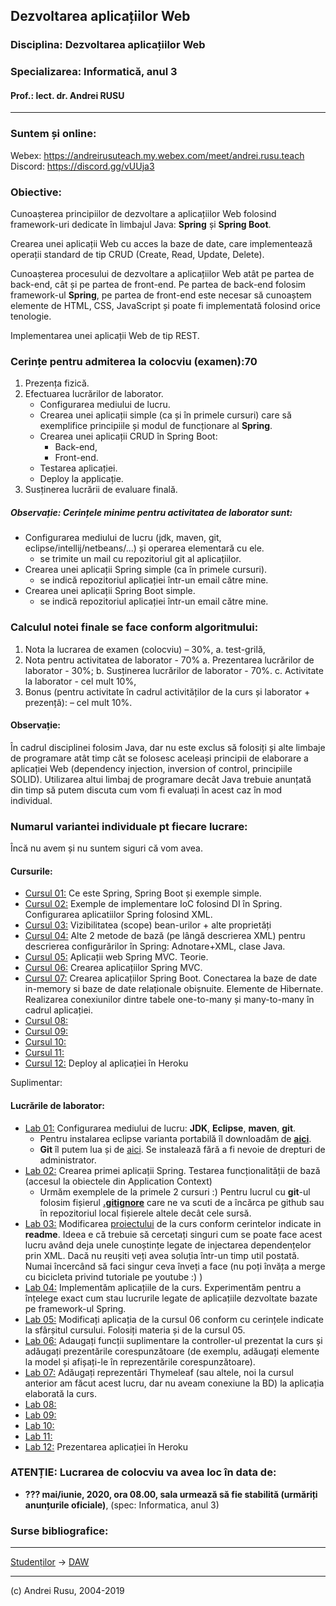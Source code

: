 ## Dezvoltarea aplicațiilor Web

### **Disciplina**: Dezvoltarea aplicațiilor Web

### **Specializarea**: Informatică, anul 3

#### Prof.: lect. dr. Andrei RUSU

---

### Suntem și online: 
Webex: https://andreirusuteach.my.webex.com/meet/andrei.rusu.teach
Discord: https://discord.gg/vUUja3


### Obiective:

Cunoașterea principiilor de dezvoltare a aplicațiilor Web folosind framework-uri dedicate în limbajul Java: **Spring** și **Spring Boot**.

Crearea unei aplicații Web cu acces la baze de date, care implementează operații standard de tip CRUD (Create, Read, Update, Delete). 

Cunoașterea procesului de dezvoltare a aplicațiilor Web atât pe partea de back-end, cât și pe partea de front-end. Pe partea de back-end folosim framework-ul __Spring__, pe partea de front-end este necesar să cunoaștem elemente de HTML, CSS, JavaScript și poate fi implementată folosind orice tenologie. 

Implementarea unei aplicații Web de tip REST.   


### Cerințe pentru admiterea la colocviu (examen):70

1. Prezența fizică.
2. Efectuarea lucrărilor de laborator.
   - Configurarea mediului de lucru.
   - Crearea unei aplicații simple (ca și în primele cursuri) care să exemplifice principiile și modul de funcționare al __Spring__. 
   - Crearea unei aplicații CRUD în Spring Boot:
     * Back-end,
     * Front-end.
   - Testarea aplicației.
   - Deploy la applicație. 
3. Susținerea lucrării de evaluare finală.

##### Observație: Cerințele minime pentru activitatea de laborator sunt: 

- Configurarea mediului de lucru (jdk, maven, git, eclipse/intellij/netbeans/...) și operarea elementară cu ele.
  - se trimite un mail cu repozitoriul git al aplicațiilor.  
- Crearea unei aplicații Spring simple (ca în primele cursuri). 
  - se indică repozitoriul aplicației într-un email către mine.
- Crearea unei aplicații Spring Boot simple. 
  - se indică repozitoriul aplicației într-un email către mine. 

### Calculul  notei finale se face conform algoritmului:

1. Nota la lucrarea de examen (colocviu) – 30%,
   a. test-grilă,
2. Nota pentru activitatea de laborator - 70%
   a. Prezentarea lucrărilor de laborator - 30%;
   b. Susținerea lucrărilor de laborator - 70%.
   c. Activitate la laborator - cel mult 10%,
3. Bonus (pentru activitate în cadrul activităților de la curs și laborator + prezență): – cel mult 10%. 

#### Observație: 

În cadrul disciplinei folosim Java, dar nu este exclus să folosiți și alte limbaje de programare atât timp cât se folosesc aceleași principii de elaborare a aplicației Web (dependency injection, inversion of control, principiile SOLID). Utilizarea altui limbaj de programare decât Java trebuie anunțată din timp să putem discuta cum vom fi evaluați în acest caz în mod individual. 

### Numarul variantei individuale pt fiecare lucrare: 

Încă nu avem și nu suntem siguri că vom avea. 

#### Cursurile:

- [Cursul 01:](https://yadi.sk/d/-YkJj-XSUR-JwQ) Ce este Spring, Spring Boot și exemple simple.
- [Cursul 02:](https://yadi.sk/d/iC4NVySX10692g) Exemple de implementare IoC folosind DI în Spring. Configurarea aplicatiilor Spring folosind XML. 
- [Cursul 03:](https://yadi.sk/d/WGrttsjL-mipfQ) Vizibilitatea (scope) bean-urilor + alte proprietăți
- [Cursul 04:](https://yadi.sk/d/69PBBwauD9j5Dw) Alte 2 metode de bază (pe lângă descrierea XML) pentru descrierea configurărilor în Spring: Adnotare+XML, clase Java. 
- [Cursul 05:](https://yadi.sk/d/GJY2fFFdsIiGyg) Aplicații web Spring MVC. Teorie. 
- [Cursul 06:](https://yadi.sk/d/YEhMsz_z0flOoA) Crearea aplicațiilor Spring MVC.
- [Cursul 07:](https://yadi.sk/d/AG9fIREuz-F35Q) Crearea aplicațiilor Spring Boot. Conectarea la baze de date in-memory si baze de date relaționale obișnuite. Elemente de Hibernate. Realizarea conexiunilor dintre tabele one-to-many și many-to-many în cadrul aplicației. 
- [Cursul 08:]()
- [Cursul 09:]()
- [Cursul 10:]()
- [Cursul 11:]() 
- [Cursul 12:]() Deploy al aplicației în Heroku

Suplimentar: 


#### Lucrările de laborator:

- [Lab 01:]() Configurarea mediului de lucru: __JDK__, __Eclipse__, __maven__, __git__. 
  - Pentru instalarea eclipse varianta portabilă îl downloadăm de [__aici__](https://yadi.sk/d/AO31kvrJgxyPmA).
  - __Git__ îl putem lua și de [aici](https://git-scm.com/download/win). Se instalează fără a fi nevoie de drepturi de administrator. 
- [Lab 02:]() Crearea primei aplicații Spring. Testarea funcționalității de bază (accesul la obiectele din Application Context)
  - Urmăm exemplele de la primele 2 cursuri :) Pentru lucrul cu __git__-ul folosim fișierul [__.gitignore__](https://yadi.sk/d/J5Kd4rqjKmLJjw) care ne va scuti de a încărca pe github sau în repozitoriul local fișierele altele decât cele sursă. 
- [Lab 03:]() Modificarea [proiectului](https://github.com/andrei-rusu-teach/lab02/archive/master.zip) de la curs conform cerintelor indicate in __readme__. Ideea e că trebuie să cercetați singuri cum se poate face acest lucru având deja unele cunoștințe legate de injectarea dependențelor prin XML. Dacă nu reușiti veți avea soluția într-un timp util postată. Numai încercând să faci singur ceva înveți a face (nu poți învăța a merge cu bicicleta privind tutoriale pe youtube :) )
- [Lab 04:]() Implementăm aplicațiile de la curs. Experimentăm pentru a înțelege exact cum stau lucrurile legate de aplicațiile dezvoltate bazate pe framework-ul Spring. 
- [Lab 05:]() Modificați aplicația de la cursul 06 conform cu cerințele indicate la sfârșitul cursului. Folosiți materia și de la cursul 05. 
- [Lab 06:]() Adaugați funcții suplimentare la controller-ul prezentat la curs și adăugați prezentările corespunzătoare (de exemplu, adăugați elemente la model și afișați-le în reprezentările corespunzătoare). 
- [Lab 07:]() Adăugați reprezentări Thymeleaf (sau altele, noi la cursul anterior am făcut acest lucru, dar nu aveam conexiune la BD) la aplicația elaborată la curs. 
- [Lab 08:]() 
- [Lab 09:]() 
- [Lab 10:]() 
- [Lab 11:]() 
- [Lab 12:]() Prezentarea aplicației în Heroku


### ATENȚIE: Lucrarea de colocviu va avea loc în data de:

* **??? mai/iunie, 2020, ora 08.00, sala urmează să fie stabilită (urmăriți anunțurile oficiale)**, (spec: Informatica, anul 3)

### Surse bibliografice:



***

[Studenților](./) -> [DAW]() 

---

(c) Andrei Rusu, 2004-2019


